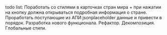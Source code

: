 todo list: 
Поработать со стилями в карточках стран мира + при нажатии на кнопку должна открываться подробная информация о стране.
Проработать поступающие из АПИ jsonplaceholder данные и привести в порядок.
Разработка нового функционала.
Рефактор.
Декомпозиция.
Глобальные стили.





